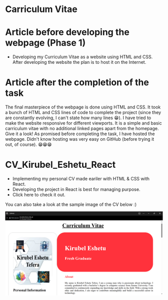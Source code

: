 # Carriculum Vitae
# Article before developing the webpage (Phase 1)
- Developing my Curriculum Vitae as a website using HTML and CSS. After developing the website the plan is to host it on the Internet. 

# Article after the completion of the task
The final masterpiece of the webpage is done using HTML and CSS. It took a bunch of HTML and CSS lines of code to complete the project (since they are constantly evolving, I can't state how many lines 😁). I have tried to make the website responsive for different viewports. It is a simple and basic carriculum vitae with no additional linked pages apart from the homepage. Give it a look!
As promised before completing the task, I have hosted the webpage. Didn't know hosting was very easy on GitHub (before trying it out, of course). 😁😁😁
 # CV_Kirubel_Eshetu_React
- Implementing my personal CV made eariler with HTML & CSS with React.
- Developing the project in React is best for managing purpose.
- Click <a href="https://cv-kirubel-eshetu.vercel.app/" style = "text-decoration: none;">here</a> to check it out.

 You can also take a look at the sample image of the CV below :)

 <img src = "https://github.com/Kira-Legacy/Image_Repo/blob/main/CV_snapimage.png" alt = "CV project snap">

